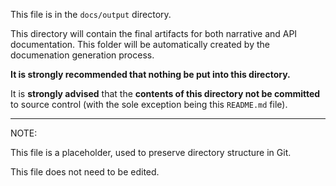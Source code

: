 This file is in the `docs/output` directory.

This directory will contain the final artifacts for both narrative and API documentation. 
This folder will be automatically created by the documenation generation process.

**It is strongly recommended that nothing be put into this directory.**

It is **strongly advised** that the **contents of this directory not be committed** to source control 
(with the sole exception being this `README.md` file).

---

NOTE: 

This file is a placeholder, used to preserve directory structure in Git.

This file does not need to be edited.


